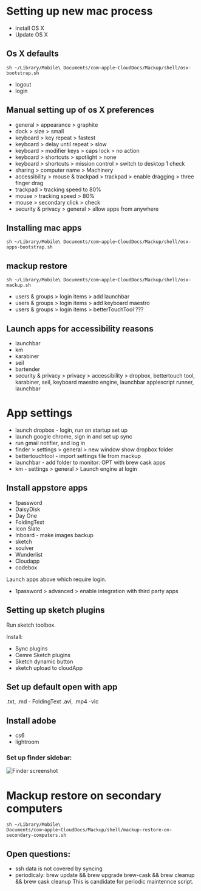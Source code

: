 # Setting up new mac process

- install OS X
- Update OS X

## Os X defaults

`sh ~/Library/Mobile\ Documents/com~apple~CloudDocs/Mackup/shell/osx-bootstrap.sh`

- logout
- login


## Manual setting up of os X preferences

- general > appearance > graphite
- dock > size > small
- keyboard > key repeat > fastest
- keyboard > delay until repeat > slow
- keyboard > modifier keys > caps lock > no action
- keyboard > shortcuts > spotlight > none
- keyboard > shortcuts > mission control > switch to desktop 1 check
- sharing > computer name > Machinery
- accessibility > mouse & trackpad > trackpad > enable dragging > three finger drag
- trackpad > tracking speed to 80%
- mouse > tracking speed > 80%
- mouse > secondary click > check
- security & privacy > general > allow apps from anywhere


## Installing mac apps

`sh ~/Library/Mobile\ Documents/com~apple~CloudDocs/Mackup/shell/osx-apps-bootstrap.sh`


## mackup restore

`sh ~/Library/Mobile\ Documents/com~apple~CloudDocs/Mackup/shell/osx-mackup.sh`

- users & groups > login items > add launchbar
- users & groups > login items > add keyboard maestro
- users & groups > login items > betterTouchTool ???


## Launch apps for accessibility reasons

- launchbar
- km
- karabiner
- seil
- bartender
- security & privacy > privacy > accessibility > dropbox, bettertouch tool, karabiner, seil, keyboard maestro engine, launchbar applescript runner, launchbar


# App settings

- launch dropbox - login, run on startup set up
- launch google chrome, sign in and set up sync
- run gmail notifier, and log in
- finder > settings > general > new window show dropbox folder
- bettertouchtool - import settings file from mackup
- launchbar - add folder to monitor: OPT with brew cask apps
- km - settings > general > Launch engine at login


## Install appstore apps

- 1password
- DaisyDisk
- Day One
- FoldingText
- Icon Slate
- Inboard - make images backup
- sketch
- soulver
- Wunderlist
- Cloudapp
- codebox

Launch apps above which require login.

- 1password > advanced > enable integration with third party apps


## Setting up sketch plugins

Run sketch toolbox.

Install:

- Sync plugins
- Cemre Sketch plugins
- Sketch dynamic button
- sketch upload to cloudApp

## Set up default open with app
.txt, .md - FoldingText
.avi, .mp4 -vlc


## Install adobe

- cs6
- lightroom


### Set up finder sidebar:

![Finder screenshot](http://cl.ly/dvO5/Image%202015-11-26%20at%202.29.30%20PM.png)


# Mackup restore on secondary computers

`sh ~/Library/Mobile\ Documents/com~apple~CloudDocs/Mackup/shell/mackup-restore-on-secondary-computers.sh`


## Open questions:

- ssh data is not covered by syncing
- periodicaly: brew update && brew upgrade brew-cask && brew cleanup && brew cask cleanup
This is candidate for periodic maintennce script.

